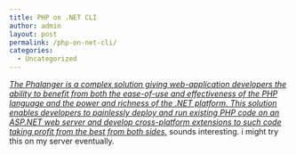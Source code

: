 ```yaml
---
title: PHP on .NET CLI
author: admin
layout: post
permalink: /php-on-net-cli/
categories:
  - Uncategorized
---
```

*[The Phalanger is a complex solution giving web-application developers the ability to benefit from both the ease-of-use and effectiveness of the PHP language and the power and richness of the .NET platform. This solution enables developers to painlessly deploy and run existing PHP code on an ASP.NET web server and develop cross-platform extensions to such code taking profit from the best from both sides.][1]* sounds interesting. i might try this on my server eventually.

 [1]: http://php-compiler.net/